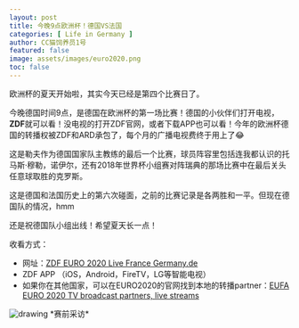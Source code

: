 ```yaml
---
layout: post
title: 今晚9点欧洲杯！德国VS法国
categories: [ Life in Germany ]
author: CC猫饲养员1号
featured: false
image: assets/images/euro2020.png
toc: false
---
```


欧洲杯的夏天开始啦，其实今天已经是第四个比赛日了。

今晚德国时间9点，是德国在欧洲杯的第一场比赛！德国的小伙伴们打开电视，**ZDF**就可以看！没电视的打开ZDF官网，或者下载APP也可以看！今年的欧洲杯德国的转播权被ZDF和ARD承包了，每个月的广播电视费终于用上了😂

这是勒夫作为德国国家队主教练的最后一个比赛，球员阵容里包括连我都认识的托马斯·穆勒，诺伊尔，还有2018年世界杯小组赛对阵瑞典的那场比赛中在最后关头任意球取胜的克罗斯。

这是德国和法国历史上的第六次碰面，之前的比赛记录是各两胜和一平。但现在德国队的情况，hmm

还是祝德国队小组出线！希望夏天长一点！

收看方式：

- 网址：<a class="smoothscroll" href="https://www.zdf.de/sport/sport-im-zdf-livestream-live-100.html#videoId=frankreich-deutschland-spiel-12-livestream-100">ZDF EURO 2020 Live France Germany.de</a>
- ZDF APP （iOS，Android，FireTV，LG等智能电视）
- 如果你在其他国家，可以在EURO2020的官网找到本地的转播partner：<a class="smoothscroll" href="https://www.uefa.com/uefaeuro-2020/news/025a-0ec0d02154c8-5fa71e862f15-1000/">EUFA EURO 2020 TV broadcast partners, live streams</a>

<img src="{{site.baseurl}}/assets/images/euro2020-1.png" alt="drawing"/>
*赛前采访*